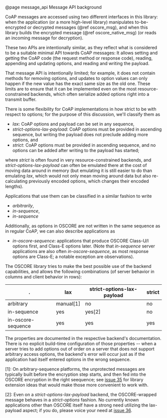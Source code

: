 @page message_api Message API background

CoAP messages are accessed using two different interfaces in this library:
when the application (or a more high-level library) manipulates to-be-encrypted or decrypted messages (@ref oscore_msg),
and when this library builds the encrypted message (@ref oscore_native_msg)
(or reads an incoming message for decryption).

These two APIs are intentionally similar,
as they reflect what is considered to be a suitable minimal API towards CoAP messages:
It allows setting and getting the CoAP code (the request method or response code),
reading, appending and updating options,
and reading and writing the payload.

That message API is intentionally limited;
for example, it does not contain methods for removing options,
and updates to option values can only happen if the new value has the exact same size as the old one.
These limits are to ensure that it can be implemented even on the most resource-constrained backends,
which often serialize added options right into a transmit buffer.

There is some flexibility for CoAP implementations in how strict to be with respect to options;
for the purpose of this discussion, we'll classify them as

* *lax*: CoAP options and payload can be set in any sequence,
* *strict-options-lax-payload*: CoAP options must be provided in ascending sequence,
  but writing the payload does not preclude adding more options, and
* *strict*: CoAP options must be provided in ascending sequence,
  and no options can be added after writing to the payload has started;

where *strict* is often found in very resource-constrained backends,
and *strict-options-lax-payload* can often be emulated there at the cost of moving data around in memory
(but emulating it is still easier to do than emulating *lax*,
which would not only mean moving around data but also re-calculating previously encoded options,
which changes their encoded lengths).

Applications that use them can be classified in a similar fashion to write

* *arbitrarily*,
* *in-sequence*,
* *in-sequence*

Additionally, as options in OSCORE are not written in the same sequence as in regular CoAP,
we can also describe applications as

* *in-oscore-sequence*: applications that produce OSCORE Class-U/I options first,
  and Class-E options later.
  (Note that *in-sequence* server applications are also often *in-oscore-sequence*,
  as most response options are Class-E;
  a notable exception are observations).

The OSCORE library tries to make the best possible use of the backend capabilities,
and allows the following combinations
(of server behavior in columns and client behavior in rows):

.                    |  lax      | strict-options-lax-payload    | strict
-------------------- | --------- | ----------------------------- | ----------------
arbitrary            | manual[1] | no                            | no
in-sequence          | yes       | yes[2]                        | no
in-oscore-sequence   | yes       | yes                           | yes

The properties are documented in the respective backend's documentation.
There is no explicit build-time configuration of those properties --
when a server tries to add options out of order on a server that does not support arbitrary access options,
the backend's error will occur just as if the application had itself entered options in the wrong sequence.

[1]: On arbitrary-sequence platforms, the unprotected messages are typically built before the encryption step starts,
and then fed into the OSCORE encryption in the right seequence;
see [issue 35](https://gitlab.com/oscore/liboscore/issues/35) for library extension ideas that would make those more convenient to work with.

[2]: Even on a *strict-options-lax-payload* backend, the OSCORE-wrapped message behaves in a *strict-options* fashion.
No currently known applications other than OSCORE itself have a strong need utilizing the lax-payload aspect;
if you do, please voice your need at [issue 36](https://gitlab.com/oscore/liboscore/issues/36).
